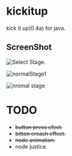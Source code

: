# kickitup
kick it up(0.4a) for java.

## ScreenShot
![Select Stage.](https://user-images.githubusercontent.com/14028505/58261931-39463b00-7db4-11e9-9c7c-500120a05953.png)
 
![normalStage1](https://user-images.githubusercontent.com/14028505/60396985-0cd7c880-9b83-11e9-82e4-ba027bd73840.png)

![nromal stage](https://user-images.githubusercontent.com/14028505/61579159-97856500-ab3c-11e9-9fa6-2c505dea5fcc.png)
# TODO
* ~~button press efect.~~
* ~~bitton creash effect.~~
* ~~node animation.~~
* node justice.
